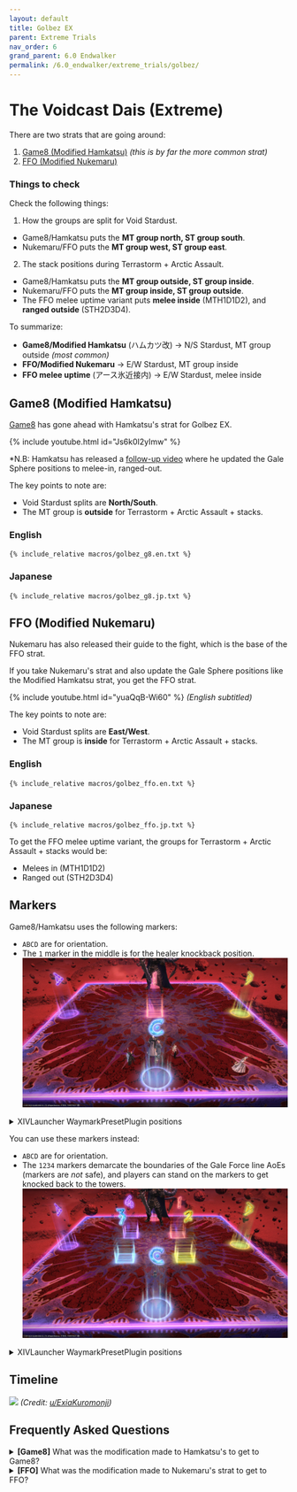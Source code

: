 ```yaml
---
layout: default
title: Golbez EX
parent: Extreme Trials
nav_order: 6
grand_parent: 6.0 Endwalker
permalink: /6.0_endwalker/extreme_trials/golbez/
---
```


# The Voidcast Dais (Extreme)

There are two strats that are going around:

1. [Game8 (Modified Hamkatsu)](#game8-modified-hamkatsu) *(this is by far the more common strat)*
2. [FFO (Modified Nukemaru)](#ffo-modified-nukemaru)

### Things to check

Check the following things:

1. How the groups are split for Void Stardust.
  - Game8/Hamkatsu puts the **MT group north, ST group south**.
  - Nukemaru/FFO puts the **MT group west, ST group east**.
2. The stack positions during Terrastorm + Arctic Assault.
  - Game8/Hamkatsu puts the **MT group outside, ST group inside**.
  - Nukemaru/FFO puts the **MT group inside, ST group outside**.
  - The FFO melee uptime variant puts **melee inside** (MTH1D1D2), and **ranged outside** (STH2D3D4).

To summarize:

- **Game8/Modified Hamkatsu** (ハムカツ改) → N/S Stardust, MT group outside *(most common)*
- **FFO/Modified Nukemaru** → E/W Stardust, MT group inside
- **FFO melee uptime** (アース氷近接内) → E/W Stardust, melee inside

## Game8 (Modified Hamkatsu)

[Game8](https://game8.jp/ff14/529320) has gone ahead with Hamkatsu's strat for Golbez EX.

{% include youtube.html id="Js6k0I2yImw" %}

*N.B: Hamkatsu has released a [follow-up video](https://youtu.be/uqJI2jL-8rw) where he updated the Gale Sphere positions to melee-in, ranged-out.

The key points to note are:
- Void Stardust splits are **North/South**.
- The MT group is **outside** for Terrastorm + Arctic Assault + stacks.

### English

```
{% include_relative macros/golbez_g8.en.txt %}
```

### Japanese

```
{% include_relative macros/golbez_g8.jp.txt %}
```

## FFO (Modified Nukemaru)

Nukemaru has also released their guide to the fight, which is the base of the FFO strat.

If you take Nukemaru's strat and also update the Gale Sphere positions like the Modified Hamkatsu strat, you get the FFO strat.

{% include youtube.html id="yuaQqB-Wi60" %}
*(English subtitled)*

The key points to note are:
- Void Stardust splits are **East/West**.
- The MT group is **inside** for Terrastorm + Arctic Assault + stacks.

### English

```
{% include_relative macros/golbez_ffo.en.txt %}
```

### Japanese

```
{% include_relative macros/golbez_ffo.jp.txt %}
```

To get the FFO melee uptime variant, the groups for Terrastorm + Arctic Assault + stacks would be:

- Melees in (MTH1D1D2)
- Ranged out (STH2D3D4)

## Markers

Game8/Hamkatsu uses the following markers:

- `ABCD` are for orientation. 
- The `1` marker in the middle is for the healer knockback position.
![](images/markers1.jpg)
<details markdown=block>
<summary>XIVLauncher WaymarkPresetPlugin positions</summary>

```json
{"Name":"Golbez EX","MapID":950,"A":{"X":100.0,"Y":0.029,"Z":87.0,"ID":0,"Active":true},"B":{"X":113.0,"Y":0.029,"Z":100.0,"ID":1,"Active":true},"C":{"X":100.0,"Y":0.029,"Z":113.0,"ID":2,"Active":true},"D":{"X":87.0,"Y":0.029,"Z":100.0,"ID":3,"Active":true},"One":{"X":100.0,"Y":0.029,"Z":100.0,"ID":4,"Active":true},"Two":{"X":100.0,"Y":0.029,"Z":100.0,"ID":5,"Active":false},"Three":{"X":100.0,"Y":0.029,"Z":100.0,"ID":6,"Active":false},"Four":{"X":100.0,"Y":0.029,"Z":100.0,"ID":7,"Active":false}}
```
</details>

You can use these markers instead:

- `ABCD` are for orientation. 
- The `1234` markers demarcate the boundaries of the Gale Force line AoEs (markers are *not* safe), and players can stand on the markers to get knocked back to the towers.
![](images/markers2.jpg)
<details markdown=block>
<summary>XIVLauncher WaymarkPresetPlugin positions</summary>

```json
{"Name":"Golbez EX","MapID":950,"A":{"X":100.0,"Y":0.029,"Z":87.0,"ID":0,"Active":true},"B":{"X":113.0,"Y":0.029,"Z":100.0,"ID":1,"Active":true},"C":{"X":100.0,"Y":0.029,"Z":113.0,"ID":2,"Active":true},"D":{"X":87.0,"Y":0.029,"Z":100.0,"ID":3,"Active":true}, "One":{"X":103.9,"Y":0.029,"Z":96.1,"ID":5,"Active":true}, "Two":{"X":103.9,"Y":0.029,"Z":103.9,"ID":7,"Active":true}, "Three":{"X":96.1,"Y":0.029,"Z":103.9,"ID":6,"Active":true}, "Four":{"X":96.1,"Y":0.029,"Z":96.1,"ID":4,"Active":true}}
```
</details>

## Timeline
![](https://preview.redd.it/ap6oimoekt1b1.png?width=2177&format=png&auto=webp&v=enabled&s=89dc7a5fd1b07d415e23b1c263c361b56ce46d29)
*(Credit: [u/ExiaKuromonji](https://www.reddit.com/r/ffxiv/comments/13qswiz/spoiler_64_ex6_abilities_and_timeline/))*

## Frequently Asked Questions

<details markdown=block>
<summary><b>[Game8]</b> What was the modification made to Hamkatsu's to get to Game8?</summary>
<table>
  <tr><td><p>The difference is in the lineup for Gale Spheres #2 and #3.</p>
  <p>Hamkatsu's original strategy has the tanks/healers and DPS line up differently:</p>
  <pre><code>N/W：MTD1 > STD2 > H1D3 > H2D4：S/E</code></pre>
  <p>This has a couple issues, namely that it is difficult for the MT and D1 to maintain uptime on the boss.</p>
  <p>Hamkatsu released a <a href="https://youtu.be/uqJI2jL-8rw/">follow-up video</a> where he updated the Gale Sphere positions to what we have now (melee-in, ranged-out), which Game8 picked up, hence the "Modified Hamkatsu".</p></td></tr>
</table>
</details>
<details markdown=block>
<summary><b>[FFO]</b> What was the modification made to Nukemaru's strat to get to FFO?</summary>
<table>
  <tr><td><p>The difference is how the two strategies resolves the 4:4 light party stacks during Gale Sphere #2 and #3.</p>
  <ul>
    <li>The <b>FFO strat</b> follows Hamkatsu, and puts the MT group towards N/W, and the ST group towards S/E.</li>
    <li><b>Nukemaru's strat</b> mirrors the Terrastorm + Arctic Assault stacks, with the MT group near the boss, and the ST group away <em>(and it wasn't clear which side)</em>.</li>
  </ul>
  <p>If you take Nukemaru's strat, and replace Gale Spheres with the melee-in method in Hamkatsu's modified strat, you get the FFO strat.</p></td></tr>
</table>
</details>